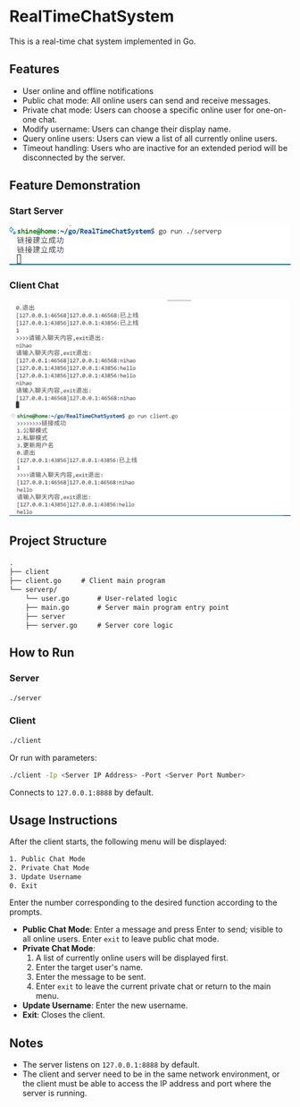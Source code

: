 # RealTimeChatSystem

This is a real-time chat system implemented in Go.

## Features

- User online and offline notifications
- Public chat mode: All online users can send and receive messages.
- Private chat mode: Users can choose a specific online user for one-on-one chat.
- Modify username: Users can change their display name.
- Query online users: Users can view a list of all currently online users.
- Timeout handling: Users who are inactive for an extended period will be disconnected by the server.

## Feature Demonstration

### Start Server

![start server](images/image-4.png)

### Client Chat

![client chat](images/image-2.png)
![client chat](images/image-3.png)

## Project Structure

```
.
├── client
├── client.go     # Client main program
└── serverp/
    └── user.go       # User-related logic
    ├── main.go       # Server main program entry point
    ├── server
    ├── server.go     # Server core logic
```

## How to Run

### Server

```bash
./server
```

### Client

```bash
./client
```

Or run with parameters:

```bash
./client -Ip <Server IP Address> -Port <Server Port Number>
```

Connects to `127.0.0.1:8888` by default.

## Usage Instructions

After the client starts, the following menu will be displayed:

```
1. Public Chat Mode
2. Private Chat Mode
3. Update Username
0. Exit
```

Enter the number corresponding to the desired function according to the prompts.

- **Public Chat Mode**: Enter a message and press Enter to send; visible to all online users. Enter `exit` to leave public chat mode.
- **Private Chat Mode**:
  1. A list of currently online users will be displayed first.
  2. Enter the target user's name.
  3. Enter the message to be sent.
  4. Enter `exit` to leave the current private chat or return to the main menu.
- **Update Username**: Enter the new username.
- **Exit**: Closes the client.

## Notes

- The server listens on `127.0.0.1:8888` by default.
- The client and server need to be in the same network environment, or the client must be able to access the IP address and port where the server is running.
